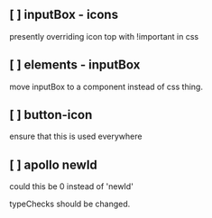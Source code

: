 

## [ ] inputBox - icons

presently overriding icon top with !important in css

## [ ] elements - inputBox

move inputBox to a component instead of css thing.

## [ ] button-icon

ensure that this is used everywhere

## [ ] apollo newId

could this be 0 instead of 'newId'

typeChecks should be changed.
